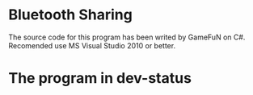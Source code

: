 # Bluetooth Sharing
The source code for this program has been writed by GameFuN on C#. 
Recomended use MS Visual Studio 2010 or better.
# The program in dev-status
